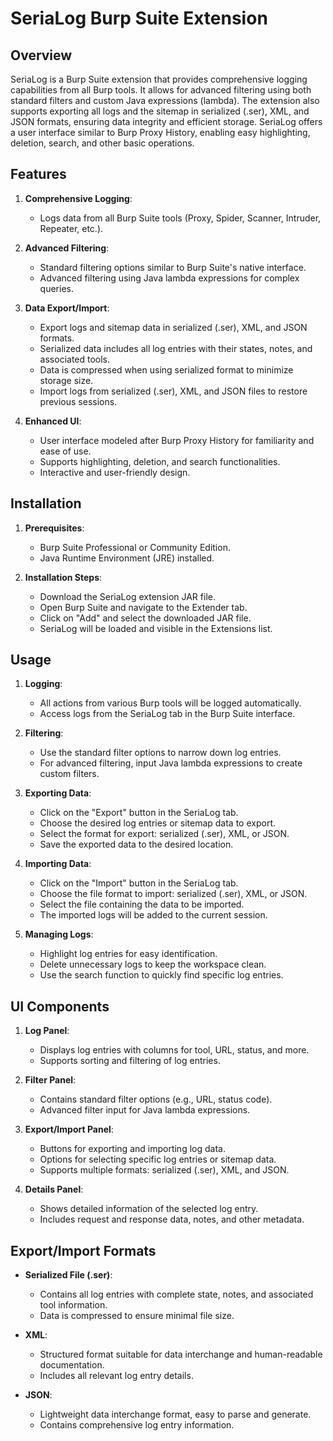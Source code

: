 # SeriaLog Burp Suite Extension

## Overview

SeriaLog is a Burp Suite extension that provides comprehensive logging capabilities from all Burp tools. It allows for advanced filtering using both standard filters and custom Java expressions (lambda). The extension also supports exporting all logs and the sitemap in serialized (.ser), XML, and JSON formats, ensuring data integrity and efficient storage. SeriaLog offers a user interface similar to Burp Proxy History, enabling easy highlighting, deletion, search, and other basic operations.

## Features

1. **Comprehensive Logging**:
    - Logs data from all Burp Suite tools (Proxy, Spider, Scanner, Intruder, Repeater, etc.).

2. **Advanced Filtering**:
    - Standard filtering options similar to Burp Suite's native interface.
    - Advanced filtering using Java lambda expressions for complex queries.

3. **Data Export/Import**:
    - Export logs and sitemap data in serialized (.ser), XML, and JSON formats.
    - Serialized data includes all log entries with their states, notes, and associated tools.
    - Data is compressed when using serialized format to minimize storage size.
    - Import logs from serialized (.ser), XML, and JSON files to restore previous sessions.

4. **Enhanced UI**:
    - User interface modeled after Burp Proxy History for familiarity and ease of use.
    - Supports highlighting, deletion, and search functionalities.
    - Interactive and user-friendly design.

## Installation

1. **Prerequisites**:
    - Burp Suite Professional or Community Edition.
    - Java Runtime Environment (JRE) installed.

2. **Installation Steps**:
    - Download the SeriaLog extension JAR file.
    - Open Burp Suite and navigate to the Extender tab.
    - Click on "Add" and select the downloaded JAR file.
    - SeriaLog will be loaded and visible in the Extensions list.

## Usage

1. **Logging**:
    - All actions from various Burp tools will be logged automatically.
    - Access logs from the SeriaLog tab in the Burp Suite interface.

2. **Filtering**:
    - Use the standard filter options to narrow down log entries.
    - For advanced filtering, input Java lambda expressions to create custom filters.

3. **Exporting Data**:
    - Click on the "Export" button in the SeriaLog tab.
    - Choose the desired log entries or sitemap data to export.
    - Select the format for export: serialized (.ser), XML, or JSON.
    - Save the exported data to the desired location.

4. **Importing Data**:
    - Click on the "Import" button in the SeriaLog tab.
    - Choose the file format to import: serialized (.ser), XML, or JSON.
    - Select the file containing the data to be imported.
    - The imported logs will be added to the current session.

5. **Managing Logs**:
    - Highlight log entries for easy identification.
    - Delete unnecessary logs to keep the workspace clean.
    - Use the search function to quickly find specific log entries.

## UI Components

1. **Log Panel**:
    - Displays log entries with columns for tool, URL, status, and more.
    - Supports sorting and filtering of log entries.

2. **Filter Panel**:
    - Contains standard filter options (e.g., URL, status code).
    - Advanced filter input for Java lambda expressions.

3. **Export/Import Panel**:
    - Buttons for exporting and importing log data.
    - Options for selecting specific log entries or sitemap data.
    - Supports multiple formats: serialized (.ser), XML, and JSON.

4. **Details Panel**:
    - Shows detailed information of the selected log entry.
    - Includes request and response data, notes, and other metadata.

## Export/Import Formats

- **Serialized File (.ser)**:
    - Contains all log entries with complete state, notes, and associated tool information.
    - Data is compressed to ensure minimal file size.

- **XML**:
    - Structured format suitable for data interchange and human-readable documentation.
    - Includes all relevant log entry details.

- **JSON**:
    - Lightweight data interchange format, easy to parse and generate.
    - Contains comprehensive log entry information.


